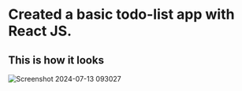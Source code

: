 # Created a basic todo-list app with React JS.

## This is how it looks
![Screenshot 2024-07-13 093027](https://github.com/user-attachments/assets/21900886-f8a7-46a5-872a-753d09b73e04)
